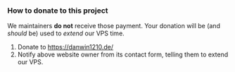 ### How to donate to this project

We maintainers **do not** receive those payment.
Your donation will be (and _should_ be) used to _extend_ our VPS time.


1. Donate to https://danwin1210.de/
2. Notify above website owner from its contact form, telling them to extend our VPS.

